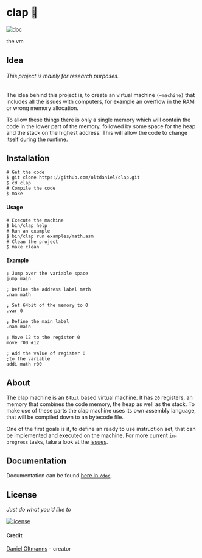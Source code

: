 # clap :clap:

[![doc](https://img.shields.io/badge/doc-github-green.svg)](https://github.com/oltdaniel/clap/blob/master/doc/README.md)

the vm

## Idea

###### This project is mainly for research purposes.

The idea behind this project is, to create an virtual machine `(=machine)` that
includes all the issues with computers, for example an overflow in the RAM or
wrong memory allocation.

To allow these things there is only a single memory which will contain the
code in the lower part of the memory, followed by some space for the heap
and the stack on the highest address. This will allow the code to change
itself during the runtime.

## Installation

```shell
# Get the code
$ git clone https://github.com/oltdaniel/clap.git
$ cd clap
# Compile the code
$ make
```

#### Usage

```shell
# Execute the machine
$ bin/clap help
# Run an example
$ bin/clap run examples/math.asm
# Clean the project
$ make clean
```

#### Example

```assembly
; Jump over the variable space
jump main

; Define the address label math
.nam math

; Set 64bit of the memory to 0
.var 0

; Define the main label
.nam main

; Move 12 to the register 0
move r00 #12

; Add the value of register 0
;to the variable
addi math r00
```

## About

The clap machine is an `64bit` based virtual machine. It has `20` registers, an
memory that combines the code memory, the heap as well as the stack. To make
use of these parts the clap machine uses its own assembly language, that will
be compiled down to an bytecode file.

One of the first goals is it, to define an ready to use instruction set, that
can be implemented and executed on the machine. For more current `in-progress`
tasks, take a look at the [issues](https://github.com/oltdaniel/clap/issues).

## Documentation

Documentation can be found [here in `/doc`](https://github.com/oltdaniel/clap/blob/master/doc/README.md).

## License

_Just do what you'd like to_

[![license](https://img.shields.io/badge/license-MIT-blue.svg)](https://github.com/oltdaniel/clap/blob/master/LICENSE)

#### Credit

[Daniel Oltmanns](https://github.com/oltdaniel) - creator
